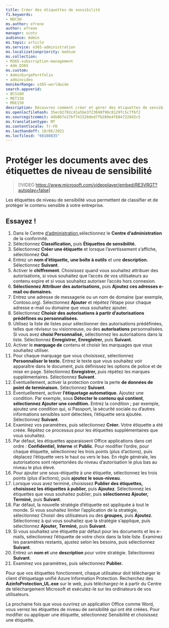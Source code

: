 ```yaml
---
title: Créer des étiquettes de sensibilité
f1.keywords:
- NOCSH
ms.author: efrene
author: efrene
manager: scotv
audience: Admin
ms.topic: article
ms.service: o365-administration
ms.localizationpriority: medium
ms.collection:
- M365-subscription-management
- Adm_O365
ms.custom:
- AdminSurgePortfolio
- adminvideo
monikerRange: o365-worldwide
search.appverid:
- BCS160
- MET150
- MOE150
description: Découvrez comment créer et gérer des étiquettes de sensibilité.
ms.openlocfilehash: 35ec82702cd1a5be3f23698f90c8129fc5c7f6f2
ms.sourcegitcommit: d4b867e37bf741528ded7fb289e4f6847228d2c5
ms.translationtype: MT
ms.contentlocale: fr-FR
ms.lasthandoff: 10/06/2021
ms.locfileid: "60160835"
---
```

# <a name="protect-documents-with-sensitivity-labels"></a>Protéger les documents avec des étiquettes de niveau de sensibilité

> [!VIDEO https://www.microsoft.com/videoplayer/embed/RE3VRGT?autoplay=false]

Les étiquettes de niveau de sensibilité vous permettent de classifier et de protéger le contenu sensible à votre entreprise.

## <a name="try-it"></a>Essayez !

1. Dans le Centre [d’administration,](https://admin.microsoft.com)sélectionnez le **Centre d’administration** de la conformité.
1. Sélectionnez **Classification,** puis **Étiquettes de sensibilité.**
1. Sélectionnez **Créer une étiquette** et lorsque l’avertissement s’affiche, sélectionnez **Oui**.
1. Entrez un **nom d’étiquette,** **une boîte à outils** et une **description.** Sélectionnez **Suivant**.
1. Activer le **chiffrement**. Choisissez quand vous souhaitez attribuer des autorisations, si vous souhaitez que l’accès de vos utilisateurs au contenu expire et si vous souhaitez autoriser l’accès hors connexion.
1. **Sélectionnez Attribuer des autorisations,** puis **Ajoutez ces adresses e-mail ou domaines.**
1. Entrez une adresse de messagerie ou un nom de domaine (par exemple, Contoso.org).  Sélectionnez **Ajouter** et répétez l’étape pour chaque adresse e-mail ou domaine que vous souhaitez ajouter.
1. Sélectionnez **Choisir des autorisations à partir d’autorisations prédéfines ou personnalisées.**
1. Utilisez la liste de listes pour sélectionner  des autorisations prédéfinées, telles que réviseur ou visionneuse, ou des **autorisations** personnalisées. Si vous avez **choisi Personnalisé,** sélectionnez les autorisations dans la liste. Sélectionnez **Enregistrer,** **Enregistrer,** puis **Suivant.**
1. Activer le **marquage de** contenu et choisir les marquages que vous souhaitez utiliser.
1. Pour chaque marquage que vous choisissez, sélectionnez **Personnaliser le texte.** Entrez le texte que vous souhaitez voir apparaître dans le document, puis définissez les options de police et de mise en page. Sélectionnez **Enregistrer,** puis répétez les marques supplémentaires. Sélectionnez **Suivant**.
1. Éventuellement, activer la protection contre la perte **de données de point de terminaison.** Sélectionnez **Suivant**.
1. Éventuellement, activer **l’étiquetage automatique.** Ajoutez une condition. Par exemple, sous **Détecter le contenu qui contient**, **sélectionnez Ajouter une condition.** Entrez la condition ; par exemple, ajoutez une condition qui, si Passport, la sécurité sociale ou d’autres informations sensibles sont détectées, l’étiquette sera ajoutée. Sélectionnez **Suivant**.
1. Examinez vos paramètres, puis sélectionnez **Créer.** Votre étiquette a été créée. Répétez ce processus pour les étiquettes supplémentaires que vous souhaitez.
1. Par défaut, les étiquettes apparaissent Office applications dans cet ordre : **Confidentiel,** **Interne** et **Public**. Pour modifier l’ordre, pour chaque étiquette, sélectionnez les trois points (plus d’actions), puis déplacez l’étiquette vers le haut ou vers le bas. En règle générale, les autorisations sont répertoriées du niveau d’autorisation le plus bas au niveau le plus élevé.
1. Pour ajouter une sous-étiquette à une étiquette, sélectionnez les trois points (plus d’actions), puis **ajoutez le sous-niveau**.
1. Lorsque vous avez terminé, choisissez **Publier des étiquettes,** **choisissez les étiquettes à publier,** puis **Ajoutez**. Sélectionnez les étiquettes que vous souhaitez publier, puis **sélectionnez Ajouter,** **Terminé,** puis **Suivant**.
1. Par défaut, la nouvelle stratégie d’étiquette est appliquée à tout le monde. Si vous souhaitez limiter l’application de la stratégie, sélectionnez Choisir des utilisateurs ou des **groupes,** puis **Ajoutez**. Sélectionnez à qui vous souhaitez que la stratégie s’applique, puis sélectionnez **Ajouter,** **Terminé,** puis **Suivant**.
1. Si vous souhaitez une étiquette par défaut pour les documents et les e-mails, sélectionnez l’étiquette de votre choix dans la liste liste. Examinez les paramètres restants, ajustez selon les besoins, puis sélectionnez **Suivant**.
1. Entrez un **nom et** une **description** pour votre stratégie. Sélectionnez **Suivant**.
1. Examinez vos paramètres, puis sélectionnez **Publier.**

Pour que vos étiquettes fonctionnent, chaque utilisateur doit télécharger le client d’étiquetage unifié Azure Information Protection. Recherchez des **AzinfoProtection_UL.exe** sur le web, puis téléchargez-le à partir du Centre de téléchargement Microsoft et exécutez-le sur les ordinateurs de vos utilisateurs.

La prochaine fois que vous ouvrirez un application Office comme Word, vous verrez les étiquettes de niveau de sensibilité qui ont été créées. Pour modifier ou appliquer une étiquette, sélectionnez Sensibilité et choisissez une étiquette.

